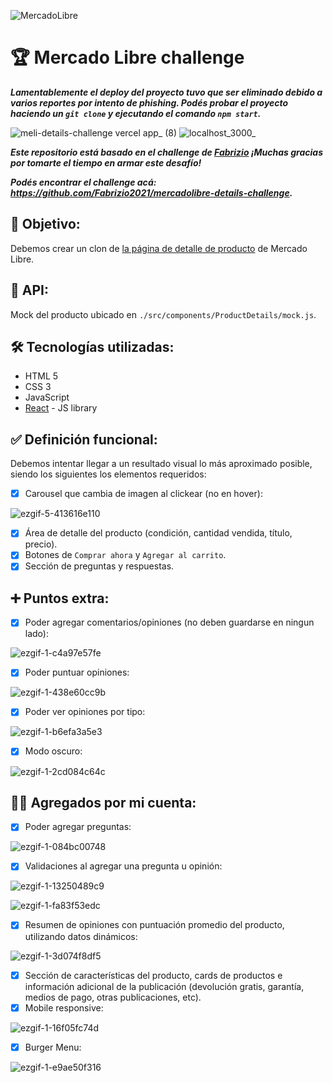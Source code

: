 ![MercadoLibre](./public/favicon.ico "MercadoLibre")

# 🏆 Mercado Libre challenge

***Lamentablemente el deploy del proyecto tuvo que ser eliminado debido a varios reportes por intento de phishing. Podés probar el proyecto haciendo un `git clone` y ejecutando el comando `npm start`.***

![meli-details-challenge vercel app_ (8)](https://user-images.githubusercontent.com/58083159/154566653-cde45345-38d8-40fc-83a3-d29260b53580.jpg)
![localhost_3000_](https://user-images.githubusercontent.com/58083159/154815106-dc06ae2c-0136-4638-9c08-e8beee8005b8.jpg)

***Este repositorio está basado en el challenge de [Fabrizio](https://gonzalopozzo.com/) ¡Muchas gracias por tomarte el tiempo en armar este desafío!***

***Podés encontrar el challenge acá: https://github.com/Fabrizio2021/mercadolibre-details-challenge.***

## 🎯 Objetivo:

Debemos crear un clon de [la página de detalle de producto](https://articulo.mercadolibre.com.ar/MLA-904901256-peluche-stitch-1-metro-sentado-lilo-disney-importado-_JM) de Mercado Libre.

## 💾 API:

Mock del producto ubicado en `./src/components/ProductDetails/mock.js`.

## 🛠️ Tecnologías utilizadas:
- HTML 5
- CSS 3
- JavaScript
- [React](https://reactjs.org/) - JS library

## ✅ Definición funcional:

Debemos intentar llegar a un resultado visual lo más aproximado posible, siendo los siguientes los elementos requeridos:

- [x] Carousel que cambia de imagen al clickear (no en hover):

![ezgif-5-413616e110](https://user-images.githubusercontent.com/58083159/154815238-839738c7-e991-492b-8708-cf252e491166.gif)

- [x] Área de detalle del producto (condición, cantidad vendida, título, precio).
- [x] Botones de `Comprar ahora` y `Agregar al carrito`.
- [x] Sección de preguntas y respuestas.

## ➕ Puntos extra:
- [x] Poder agregar comentarios/opiniones (no deben guardarse en ningun lado):

![ezgif-1-c4a97e57fe](https://user-images.githubusercontent.com/58083159/154816402-75f42886-a5c6-4908-be36-500fb010fc21.gif)

- [x] Poder puntuar opiniones:

![ezgif-1-438e60cc9b](https://user-images.githubusercontent.com/58083159/154816337-bec05f75-6199-4d89-846c-59a89a8f1f35.gif)

- [x] Poder ver opiniones por tipo:

![ezgif-1-b6efa3a5e3](https://user-images.githubusercontent.com/58083159/154816384-098ca20b-7fe9-43ba-b918-b609e3de5917.gif)

- [x] Modo oscuro:

![ezgif-1-2cd084c64c](https://user-images.githubusercontent.com/58083159/154816362-bbb2afe4-e5a0-4e50-bbb7-eb2508c5e610.gif)

## 👨‍💻 Agregados por mi cuenta:
- [x] Poder agregar preguntas:

![ezgif-1-084bc00748](https://user-images.githubusercontent.com/58083159/154816440-01445948-c7f9-4549-bf4c-cc5883d742ed.gif)

- [x] Validaciones al agregar una pregunta u opinión:

![ezgif-1-13250489c9](https://user-images.githubusercontent.com/58083159/154816513-2ef7366b-a340-4898-8cfa-b5d6df48b5b6.gif)

![ezgif-1-fa83f53edc](https://user-images.githubusercontent.com/58083159/154818078-ec05f851-3ae2-4187-baec-c0bcc5876ffe.gif)

- [x] Resumen de opiniones con puntuación promedio del producto, utilizando datos dinámicos:

![ezgif-1-3d074f8df5](https://user-images.githubusercontent.com/58083159/154816674-ffc48246-2645-4bd0-a218-08ed6b597537.gif)

- [x] Sección de características del producto, cards de productos e información adicional de la publicación (devolución gratis, garantía, medios de pago, otras publicaciones, etc).
- [x] Mobile responsive:

![ezgif-1-16f05fc74d](https://user-images.githubusercontent.com/58083159/154816726-7e00d1f9-561d-4b3f-9044-c790ced646a5.gif)

- [x] Burger Menu:

![ezgif-1-e9ae50f316](https://user-images.githubusercontent.com/58083159/154816811-30a5ffe1-81e5-4e0a-8f34-0a19c3f92e7b.gif)
